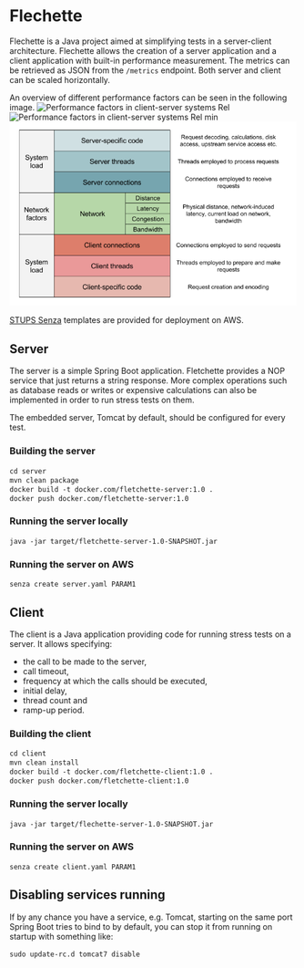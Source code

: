 # Flechette

Flechette is a Java project aimed at simplifying tests in a server-client architecture.
Flechette allows the creation of a server application and a client application with
built-in performance measurement. The metrics can be retrieved as JSON from the `/metrics`
endpoint.
Both server and client can be scaled horizontally.

An overview of different performance factors can be seen in the following image.
![Performance factors in client-server systems](https://raw.github.com/vosmann/flechette/master/client-server-performance-factors.png)
Rel
![Performance factors in client-server systems](vosmann/flechette/master/client-server-performance-factors.png)
Rel min
![Performance factors in client-server systems](client-server-performance-factors.png)

[STUPS Senza](http://stups.readthedocs.org/en/latest/components/senza.html) templates
are provided for deployment on AWS.

## Server

The server is a simple Spring Boot application. Fletchette provides a NOP service that just
returns a string response. More complex operations such as database reads or writes
or expensive calculations can also be implemented in order to run stress tests on them.

The embedded server, Tomcat by default, should be configured for every test.

### Building the server

    cd server
    mvn clean package
    docker build -t docker.com/fletchette-server:1.0 .
    docker push docker.com/fletchette-server:1.0

### Running the server locally

    java -jar target/fletchette-server-1.0-SNAPSHOT.jar

### Running the server on AWS

    senza create server.yaml PARAM1

## Client
The client is a Java application providing code for running stress tests on a server.
It allows specifying:

* the call to be made to the server,
* call timeout,
* frequency at which the calls should be executed,
* initial delay,
* thread count and
* ramp-up period.

### Building the client

    cd client
    mvn clean install
    docker build -t docker.com/fletchette-client:1.0 .
    docker push docker.com/fletchette-client:1.0

### Running the server locally

    java -jar target/flechette-server-1.0-SNAPSHOT.jar

### Running the server on AWS

    senza create client.yaml PARAM1

## Disabling services running

If by any chance you have a service, e.g. Tomcat, starting on the same port
Spring Boot tries to bind to by default, you can stop it from running on startup
with something like:

    sudo update-rc.d tomcat7 disable
